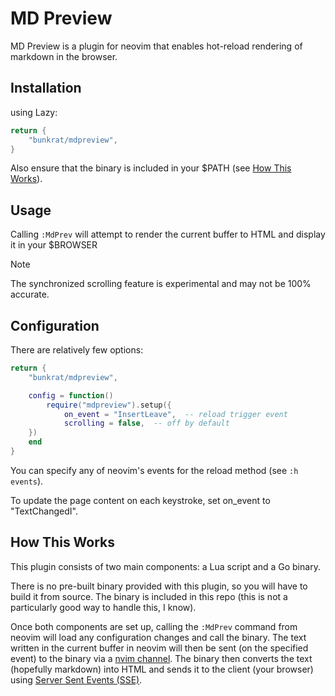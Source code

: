 # MD Preview

MD Preview is a plugin for neovim that enables hot-reload rendering of markdown in the browser.

## Installation

using Lazy:

```lua
return {
    "bunkrat/mdpreview",
}
```

Also ensure that the binary is included in your $PATH (see [How This Works](#how-this-works)).

## Usage

Calling `:MdPrev` will attempt to render the current buffer to HTML and display it in your $BROWSER

> [!NOTE]
> The synchronized scrolling feature is experimental and may not be 100% accurate.

## Configuration

There are relatively few options:

```lua
return {
    "bunkrat/mdpreview",

    config = function()
        require("mdpreview").setup({
            on_event = "InsertLeave",  -- reload trigger event
            scrolling = false,  -- off by default
	})
    end
}
```
You can specify any of neovim's events for the reload method (see `:h events`).

To update the page content on each keystroke, set on_event to "TextChangedI".

## How This Works

This plugin consists of two main components: a Lua script and a Go binary.

There is no pre-built binary provided with this plugin, so you will have to build it from source. The binary is included in this repo (this is not a particularly good way to handle this, I know). 

Once both components are set up, calling the `:MdPrev` command from neovim will load any configuration changes and call the binary. The text written in the current buffer in neovim will then be sent (on the specified event) to the binary via a [nvim channel](https://neovim.io/doc/user/channel.html). The binary then converts the text (hopefully markdown) into HTML and sends it to the client (your browser) using [Server Sent Events (SSE)](https://html.spec.whatwg.org/multipage/server-sent-events.html).
